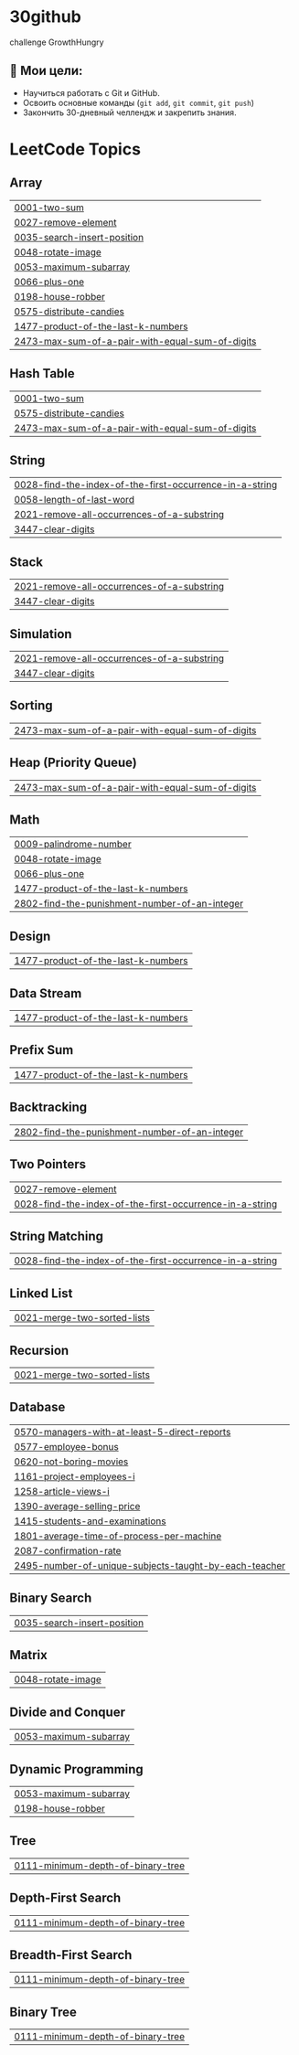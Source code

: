 # 30github
challenge GrowthHungry

## 🎯 Мои цели:
- Научиться работать с Git и GitHub.
- Освоить основные команды (`git add`, `git commit`, `git push`)
- Закончить 30-дневный челлендж и закрепить знания.

<!---LeetCode Topics Start-->
# LeetCode Topics
## Array
|  |
| ------- |
| [0001-two-sum](https://github.com/ummkhalid/30github/tree/master/0001-two-sum) |
| [0027-remove-element](https://github.com/ummkhalid/30github/tree/master/0027-remove-element) |
| [0035-search-insert-position](https://github.com/ummkhalid/30github/tree/master/0035-search-insert-position) |
| [0048-rotate-image](https://github.com/ummkhalid/30github/tree/master/0048-rotate-image) |
| [0053-maximum-subarray](https://github.com/ummkhalid/30github/tree/master/0053-maximum-subarray) |
| [0066-plus-one](https://github.com/ummkhalid/30github/tree/master/0066-plus-one) |
| [0198-house-robber](https://github.com/ummkhalid/30github/tree/master/0198-house-robber) |
| [0575-distribute-candies](https://github.com/ummkhalid/30github/tree/master/0575-distribute-candies) |
| [1477-product-of-the-last-k-numbers](https://github.com/ummkhalid/30github/tree/master/1477-product-of-the-last-k-numbers) |
| [2473-max-sum-of-a-pair-with-equal-sum-of-digits](https://github.com/ummkhalid/30github/tree/master/2473-max-sum-of-a-pair-with-equal-sum-of-digits) |
## Hash Table
|  |
| ------- |
| [0001-two-sum](https://github.com/ummkhalid/30github/tree/master/0001-two-sum) |
| [0575-distribute-candies](https://github.com/ummkhalid/30github/tree/master/0575-distribute-candies) |
| [2473-max-sum-of-a-pair-with-equal-sum-of-digits](https://github.com/ummkhalid/30github/tree/master/2473-max-sum-of-a-pair-with-equal-sum-of-digits) |
## String
|  |
| ------- |
| [0028-find-the-index-of-the-first-occurrence-in-a-string](https://github.com/ummkhalid/30github/tree/master/0028-find-the-index-of-the-first-occurrence-in-a-string) |
| [0058-length-of-last-word](https://github.com/ummkhalid/30github/tree/master/0058-length-of-last-word) |
| [2021-remove-all-occurrences-of-a-substring](https://github.com/ummkhalid/30github/tree/master/2021-remove-all-occurrences-of-a-substring) |
| [3447-clear-digits](https://github.com/ummkhalid/30github/tree/master/3447-clear-digits) |
## Stack
|  |
| ------- |
| [2021-remove-all-occurrences-of-a-substring](https://github.com/ummkhalid/30github/tree/master/2021-remove-all-occurrences-of-a-substring) |
| [3447-clear-digits](https://github.com/ummkhalid/30github/tree/master/3447-clear-digits) |
## Simulation
|  |
| ------- |
| [2021-remove-all-occurrences-of-a-substring](https://github.com/ummkhalid/30github/tree/master/2021-remove-all-occurrences-of-a-substring) |
| [3447-clear-digits](https://github.com/ummkhalid/30github/tree/master/3447-clear-digits) |
## Sorting
|  |
| ------- |
| [2473-max-sum-of-a-pair-with-equal-sum-of-digits](https://github.com/ummkhalid/30github/tree/master/2473-max-sum-of-a-pair-with-equal-sum-of-digits) |
## Heap (Priority Queue)
|  |
| ------- |
| [2473-max-sum-of-a-pair-with-equal-sum-of-digits](https://github.com/ummkhalid/30github/tree/master/2473-max-sum-of-a-pair-with-equal-sum-of-digits) |
## Math
|  |
| ------- |
| [0009-palindrome-number](https://github.com/ummkhalid/30github/tree/master/0009-palindrome-number) |
| [0048-rotate-image](https://github.com/ummkhalid/30github/tree/master/0048-rotate-image) |
| [0066-plus-one](https://github.com/ummkhalid/30github/tree/master/0066-plus-one) |
| [1477-product-of-the-last-k-numbers](https://github.com/ummkhalid/30github/tree/master/1477-product-of-the-last-k-numbers) |
| [2802-find-the-punishment-number-of-an-integer](https://github.com/ummkhalid/30github/tree/master/2802-find-the-punishment-number-of-an-integer) |
## Design
|  |
| ------- |
| [1477-product-of-the-last-k-numbers](https://github.com/ummkhalid/30github/tree/master/1477-product-of-the-last-k-numbers) |
## Data Stream
|  |
| ------- |
| [1477-product-of-the-last-k-numbers](https://github.com/ummkhalid/30github/tree/master/1477-product-of-the-last-k-numbers) |
## Prefix Sum
|  |
| ------- |
| [1477-product-of-the-last-k-numbers](https://github.com/ummkhalid/30github/tree/master/1477-product-of-the-last-k-numbers) |
## Backtracking
|  |
| ------- |
| [2802-find-the-punishment-number-of-an-integer](https://github.com/ummkhalid/30github/tree/master/2802-find-the-punishment-number-of-an-integer) |
## Two Pointers
|  |
| ------- |
| [0027-remove-element](https://github.com/ummkhalid/30github/tree/master/0027-remove-element) |
| [0028-find-the-index-of-the-first-occurrence-in-a-string](https://github.com/ummkhalid/30github/tree/master/0028-find-the-index-of-the-first-occurrence-in-a-string) |
## String Matching
|  |
| ------- |
| [0028-find-the-index-of-the-first-occurrence-in-a-string](https://github.com/ummkhalid/30github/tree/master/0028-find-the-index-of-the-first-occurrence-in-a-string) |
## Linked List
|  |
| ------- |
| [0021-merge-two-sorted-lists](https://github.com/ummkhalid/30github/tree/master/0021-merge-two-sorted-lists) |
## Recursion
|  |
| ------- |
| [0021-merge-two-sorted-lists](https://github.com/ummkhalid/30github/tree/master/0021-merge-two-sorted-lists) |
## Database
|  |
| ------- |
| [0570-managers-with-at-least-5-direct-reports](https://github.com/ummkhalid/30github/tree/master/0570-managers-with-at-least-5-direct-reports) |
| [0577-employee-bonus](https://github.com/ummkhalid/30github/tree/master/0577-employee-bonus) |
| [0620-not-boring-movies](https://github.com/ummkhalid/30github/tree/master/0620-not-boring-movies) |
| [1161-project-employees-i](https://github.com/ummkhalid/30github/tree/master/1161-project-employees-i) |
| [1258-article-views-i](https://github.com/ummkhalid/30github/tree/master/1258-article-views-i) |
| [1390-average-selling-price](https://github.com/ummkhalid/30github/tree/master/1390-average-selling-price) |
| [1415-students-and-examinations](https://github.com/ummkhalid/30github/tree/master/1415-students-and-examinations) |
| [1801-average-time-of-process-per-machine](https://github.com/ummkhalid/30github/tree/master/1801-average-time-of-process-per-machine) |
| [2087-confirmation-rate](https://github.com/ummkhalid/30github/tree/master/2087-confirmation-rate) |
| [2495-number-of-unique-subjects-taught-by-each-teacher](https://github.com/ummkhalid/30github/tree/master/2495-number-of-unique-subjects-taught-by-each-teacher) |
## Binary Search
|  |
| ------- |
| [0035-search-insert-position](https://github.com/ummkhalid/30github/tree/master/0035-search-insert-position) |
## Matrix
|  |
| ------- |
| [0048-rotate-image](https://github.com/ummkhalid/30github/tree/master/0048-rotate-image) |
## Divide and Conquer
|  |
| ------- |
| [0053-maximum-subarray](https://github.com/ummkhalid/30github/tree/master/0053-maximum-subarray) |
## Dynamic Programming
|  |
| ------- |
| [0053-maximum-subarray](https://github.com/ummkhalid/30github/tree/master/0053-maximum-subarray) |
| [0198-house-robber](https://github.com/ummkhalid/30github/tree/master/0198-house-robber) |
## Tree
|  |
| ------- |
| [0111-minimum-depth-of-binary-tree](https://github.com/ummkhalid/30github/tree/master/0111-minimum-depth-of-binary-tree) |
## Depth-First Search
|  |
| ------- |
| [0111-minimum-depth-of-binary-tree](https://github.com/ummkhalid/30github/tree/master/0111-minimum-depth-of-binary-tree) |
## Breadth-First Search
|  |
| ------- |
| [0111-minimum-depth-of-binary-tree](https://github.com/ummkhalid/30github/tree/master/0111-minimum-depth-of-binary-tree) |
## Binary Tree
|  |
| ------- |
| [0111-minimum-depth-of-binary-tree](https://github.com/ummkhalid/30github/tree/master/0111-minimum-depth-of-binary-tree) |
<!---LeetCode Topics End-->